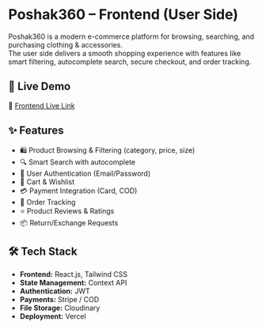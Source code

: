 # Poshak360 – Frontend (User Side)

Poshak360 is a modern e-commerce platform for browsing, searching, and purchasing clothing & accessories.  
The user side delivers a smooth shopping experience with features like smart filtering, autocomplete search, secure checkout, and order tracking.

## 🚀 Live Demo
🔗 [Frontend Live Link](https://poshak360.vercel.app)

## ✨ Features
- 🛍 Product Browsing & Filtering (category, price, size)
- 🔍 Smart Search with autocomplete
- 👤 User Authentication (Email/Password)
- 🛒 Cart & Wishlist
- 💳 Payment Integration (Card, COD)
- 🚚 Order Tracking
- ⭐ Product Reviews & Ratings
- 📦 Return/Exchange Requests

## 🛠 Tech Stack
- **Frontend:** React.js, Tailwind CSS
- **State Management:** Context API
- **Authentication:** JWT
- **Payments:** Stripe / COD
- **File Storage:** Cloudinary
- **Deployment:** Vercel



